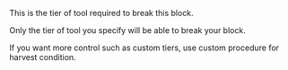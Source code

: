 This is the tier of tool required to break this block.

Only the tier of tool you specify will be able to break your block. 

If you want more control such as custom tiers, 
use custom procedure for harvest condition.